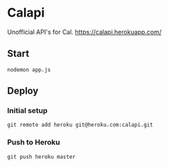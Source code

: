 # Calapi

Unofficial API's for Cal.
https://calapi.herokuapp.com/

## Start

```
nodemon app.js
```

## Deploy

### Initial setup

```
git remote add heroku git@heroku.com:calapi.git
```

### Push to Heroku

```
git push heroku master
```

